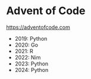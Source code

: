 # Advent of Code

https://adventofcode.com

- 2019: Python
- 2020: Go
- 2021: R
- 2022: Nim
- 2023: Python
- 2024: Python
